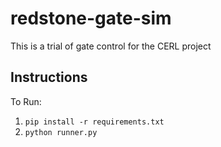 # redstone-gate-sim
This is a trial of gate control for the CERL project

## Instructions
To Run:

1. `pip install -r requirements.txt`
2. `python runner.py`

